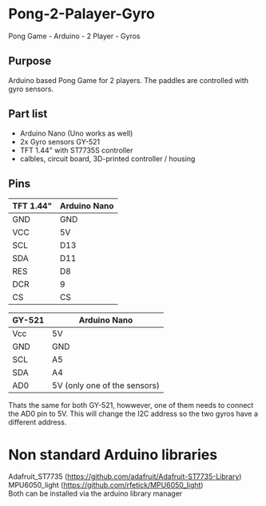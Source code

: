 # Pong-2-Palayer-Gyro
 Pong Game - Arduino - 2 Player - Gyros

## Purpose

Arduino based Pong Game for 2 players. The paddles are controlled with gyro sensors. 

## Part list

- Arduino Nano (Uno works as well)
- 2x Gyro sensors GY-521
- TFT 1.44" with ST7735S controller
- calbles, circuit board, 3D-printed controller / housing

## Pins

|TFT 1.44"|Arduino Nano|
|-|-|
   GND|GND  
   VCC|5V  
   SCL|D13  
   SDA|D11  
   RES|D8  
   DCR|9  
   CS|CS  

|GY-521|Arduino Nano|
|-|-|
   Vcc|5V  
   GND|GND  
   SCL|A5  
   SDA|A4  
   AD0|5V (only one of the sensors)  
  
Thats the same for both GY-521, howwever, one of them needs to connect the AD0 pin to 5V. This will change the I2C address so the two gyros have a different address.  

# Non standard Arduino libraries

Adafruit_ST7735 (https://github.com/adafruit/Adafruit-ST7735-Library)  
MPU6050_light (https://github.com/rfetick/MPU6050_light)  
Both can be installed via the arduino library manager  
